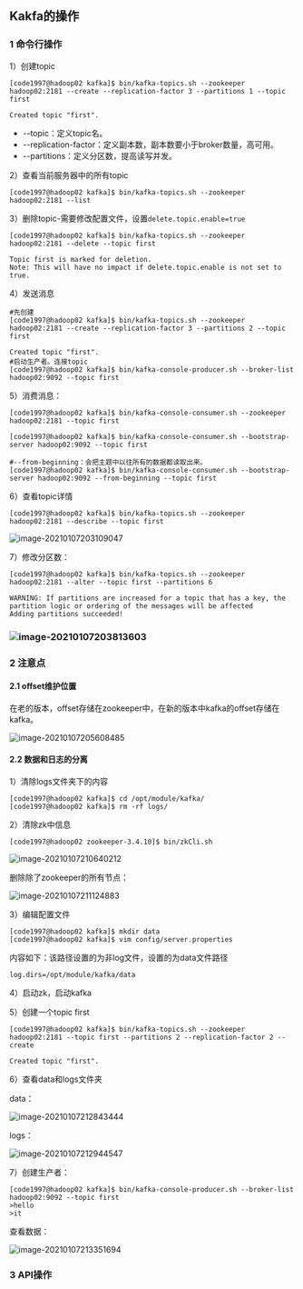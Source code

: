 ## Kakfa的操作

### 1 命令行操作

1）创建topic

```shell
[code1997@hadoop02 kafka]$ bin/kafka-topics.sh --zookeeper hadoop02:2181 --create --replication-factor 3 --partitions 1 --topic first

Created topic "first".
```

- --topic：定义topic名。
- --replication-factor：定义副本数，副本数要小于broker数量，高可用。
- --partitions：定义分区数，提高读写并发。

2）查看当前服务器中的所有topic

```shell
[code1997@hadoop02 kafka]$ bin/kafka-topics.sh --zookeeper hadoop02:2181 --list
```

3）删除topic-需要修改配置文件，设置`delete.topic.enable=true`

```shell
[code1997@hadoop02 kafka]$ bin/kafka-topics.sh --zookeeper hadoop02:2181 --delete --topic first

Topic first is marked for deletion.
Note: This will have no impact if delete.topic.enable is not set to true.
```

4）发送消息

```shell
#先创建
[code1997@hadoop02 kafka]$ bin/kafka-topics.sh --zookeeper hadoop02:2181 --create --replication-factor 3 --partitions 2 --topic first

Created topic "first".
#启动生产者。连接topic
[code1997@hadoop02 kafka]$ bin/kafka-console-producer.sh --broker-list hadoop02:9092 --topic first

```

5）消费消息：

```shell
[code1997@hadoop02 kafka]$ bin/kafka-console-consumer.sh --zookeeper hadoop02:2181 --topic first
```

```shell
[code1997@hadoop02 kafka]$ bin/kafka-console-consumer.sh --bootstrap-server hadoop02:9092 --topic first
```

```shell
#--from-beginning：会把主题中以往所有的数据都读取出来。
[code1997@hadoop02 kafka]$ bin/kafka-console-consumer.sh --bootstrap-server hadoop02:9092 --from-beginning --topic first
```

6）查看topic详情

```shell
[code1997@hadoop02 kafka]$ bin/kafka-topics.sh --zookeeper hadoop02:2181 --describe --topic first
```

![image-20210107203109047](https://gitee.com/code1997/blog-image/raw/master/images/image-20210107203109047.png)

7）修改分区数：

```shell
[code1997@hadoop02 kafka]$ bin/kafka-topics.sh --zookeeper hadoop02:2181 --alter --topic first --partitions 6

WARNING: If partitions are increased for a topic that has a key, the partition logic or ordering of the messages will be affected
Adding partitions succeeded!
```

### ![image-20210107203813603](https://gitee.com/code1997/blog-image/raw/master/images/image-20210107203813603.png)

### 2 注意点

#### 2.1 offset维护位置

​	在老的版本，offset存储在zookeeper中，在新的版本中kafka的offset存储在kafka。

![image-20210107205608485](https://gitee.com/code1997/blog-image/raw/master/images/image-20210107205608485.png)

#### 2.2 数据和日志的分离

1）清除logs文件夹下的内容

```shell
[code1997@hadoop02 kafka]$ cd /opt/module/kafka/
[code1997@hadoop02 kafka]$ rm -rf logs/
```

2）清除zk中信息

```shell
[code1997@hadoop02 zookeeper-3.4.10]$ bin/zkCli.sh 
```

![image-20210107210640212](https://gitee.com/code1997/blog-image/raw/master/images/image-20210107210640212.png)

删除除了zookeeper的所有节点：

![image-20210107211124883](https://gitee.com/code1997/blog-image/raw/master/images/image-20210107211124883.png)

3）编辑配置文件

```shell
[code1997@hadoop02 kafka]$ mkdir data
[code1997@hadoop02 kafka]$ vim config/server.properties
```

内容如下：该路径设置的为非log文件，设置的为data文件路径

```shell
log.dirs=/opt/module/kafka/data
```

4）启动zk，启动kafka

5）创建一个topic first

```shell
[code1997@hadoop02 kafka]$ bin/kafka-topics.sh --zookeeper hadoop02:2181 --topic first --partitions 2 --replication-factor 2 --create

Created topic "first".
```

6）查看data和logs文件夹

data：

![image-20210107212843444](https://gitee.com/code1997/blog-image/raw/master/images/image-20210107212843444.png)

logs：

![image-20210107212944547](https://gitee.com/code1997/blog-image/raw/master/images/image-20210107212944547.png)

7）创建生产者：

```shell
[code1997@hadoop02 kafka]$ bin/kafka-console-producer.sh --broker-list hadoop02:9092 --topic first
>hello
>it
```

查看数据：

![image-20210107213351694](https://gitee.com/code1997/blog-image/raw/master/images/image-20210107213351694.png)

### 3 API操作

